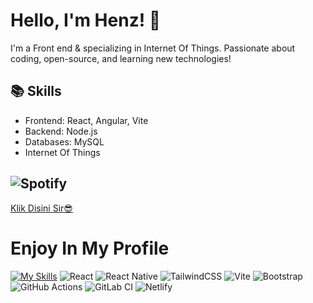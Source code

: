 # Hello, I'm Henz! 👋

I'm a Front end & specializing in Internet Of Things. Passionate about coding, open-source, and learning new technologies!

## 📚 Skills
- Frontend: React, Angular, Vite
- Backend: Node.js
- Databases: MySQL
- Internet Of Things

## ![Spotify](https://img.shields.io/badge/Spotify-1ED760?style=for-the-badge&logo=spotify&logoColor=white)
[Klik Disini Sir😎](https://open.spotify.com/user/21swi5cfuencwui3v4xjwp56a?si=08733f2d93634537)

# Enjoy In My Profile
[![My Skills](https://skillicons.dev/icons?i=js,html,css)](https://skillicons.dev) ![React](https://img.shields.io/badge/react-%2320232a.svg?style=for-the-badge&logo=react&logoColor=%2361DAFB) ![React Native](https://img.shields.io/badge/react_native-%2320232a.svg?style=for-the-badge&logo=react&logoColor=%2361DAFB) ![TailwindCSS](https://img.shields.io/badge/tailwindcss-%2338B2AC.svg?style=for-the-badge&logo=tailwind-css&logoColor=white) ![Vite](https://img.shields.io/badge/vite-%23646CFF.svg?style=for-the-badge&logo=vite&logoColor=white)  ![Bootstrap](https://img.shields.io/badge/bootstrap-%238511FA.svg?style=for-the-badge&logo=bootstrap&logoColor=white) 
![GitHub Actions](https://img.shields.io/badge/github%20actions-%232671E5.svg?style=for-the-badge&logo=githubactions&logoColor=white)
![GitLab CI](https://img.shields.io/badge/gitlab%20ci-%23181717.svg?style=for-the-badge&logo=gitlab&logoColor=white)
![Netlify](https://img.shields.io/badge/netlify-%23000000.svg?style=for-the-badge&logo=netlify&logoColor=#00C7B7)


